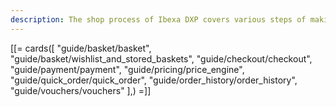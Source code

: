 ```yaml
---
description: The shop process of Ibexa DXP covers various steps of making a transaction from listing available products, through adding products to a cart, to checkout and confirmation.
---
```


[[= cards([
"guide/basket/basket",
"guide/basket/wishlist_and_stored_baskets",
"guide/checkout/checkout",
"guide/payment/payment",
"guide/pricing/price_engine",
"guide/quick_order/quick_order",
"guide/order_history/order_history",
"guide/vouchers/vouchers"
],) =]]